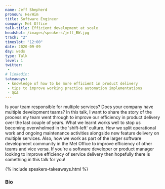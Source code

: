 ```yaml
---
name: Jeff Shepherd
pronoun: He/Him
title: Software Engineer
company: Met Office
talk-title: Efficient development at scale
headshot: /images/speakers/jeff_BW.jpg
track: "2"
timeslot: "12:00"
date: 2020-09-09
day: weds
type: Talk
level: 1
twitter:
 - 
# linkedin: 
takeaways:
 - knowledge of how to be more efficient in product delivery
 - tips to improve working practice automation implementations
 - Q&A
---
```


<p>Is your team responsible for multiple services? Does your company have multiple development teams? In this talk, I want to share the story of the process my team went through to improve our efficiency in product delivery over the last couple of years. What we learnt works well to stop us becoming overwhelmed in the 'shift-left' culture. How we split operational work and ongoing maintenance activities alongside new feature delivery on multiple services. Also, how we work as part of the larger software development community in the Met Office to improve efficiency of other teams and vice versa. If you're a software developer or product manager looking to improve efficiency of service delivery then hopefully there is something in this talk for you!</p>

{% include speakers-takeaways.html %}

<h3>Bio</h3>
<p></p>